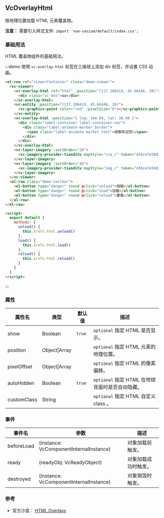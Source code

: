 ## VcOverlayHtml

按地理位置加载 HTML 元素覆盖物。

**注意：** 需要引入样式文件: `import 'vue-cesium/default/index.css';`

### 基础用法

HTML 覆盖物组件的基础用法。

:::demo 使用 `vc-overlay-html` 标签在三维球上添加 div 标签，并设置 CSS 动画。

```html
<el-row ref="viewerContainer" class="demo-viewer">
  <vc-viewer>
    <vc-overlay-html ref="html" :position="[117.186419, 45.66446, 20]">
      <div class="vc-box">aa</div>
    </vc-overlay-html>
    <vc-entity :position="[117.186419, 45.66446, 20]">
      <vc-graphics-point color="red" :pixelSize="8"></vc-graphics-point>
    </vc-entity>
    <vc-overlay-html :position="{ lng: 104.04, lat: 30.40 }">
      <div class="label-container label-container-var">
        <div class="label-animate-marker_border">
          <span class="label-animate-marker_text">成都欢迎您</span>
        </div>
      </div>
    </vc-overlay-html>
    <vc-layer-imagery :sortOrder="20">
      <vc-imagery-provider-tianditu mapStyle="cva_c" token="436ce7e50d27eede2f2929307e6b33c0"></vc-imagery-provider-tianditu>
    </vc-layer-imagery>
    <vc-layer-imagery :sortOrder="10">
      <vc-imagery-provider-tianditu mapStyle="img_c" token="436ce7e50d27eede2f2929307e6b33c0"></vc-imagery-provider-tianditu>
    </vc-layer-imagery>
  </vc-viewer>
  <el-row class="demo-toolbar">
    <el-button type="danger" round @click="unload">销毁</el-button>
    <el-button type="danger" round @click="load">加载</el-button>
    <el-button type="danger" round @click="reload">重载</el-button>
  </el-row>
</el-row>

<script>
  export default {
    methods: {
      unload() {
        this.$refs.html.unload()
      },
      load() {
        this.$refs.html.load()
      },
      reload() {
        this.$refs.html.reload()
      }
    }
  }
</script>
```

:::

### 属性

| 属性名      | 类型          | 默认值 | 描述                                            |
| ----------- | ------------- | ------ | ----------------------------------------------- |
| show        | Boolean       | `true` | `optional` 指定 HTML 是否显示。                 |
| position    | Object\|Array |        | `optional` 指定 HTML 元素的地理位置。           |
| pixelOffset | Object\|Array |        | `optional` 指定 HTML 的像素偏移。               |
| autoHidden  | Boolean       | `true` | `optional` 指定 HTML 在地球背面时是否自动隐藏。 |
| customClass | String        |        | `optional` 指定 HTML 自定义 class 。            |

### 事件

| 事件名     | 参数                                    | 描述                 |
| ---------- | --------------------------------------- | -------------------- |
| beforeLoad | (instance: VcComponentInternalInstance) | 对象加载前触发。     |
| ready      | (readyObj: VcReadyObject)               | 对象加载成功时触发。 |
| destroyed  | (instance: VcComponentInternalInstance) | 对象销毁时触发。     |

### 参考

- 官方沙盒： [HTML Overlays](https://sandcastle.cesium.com/gallery/HTML%20Overlays.html)
